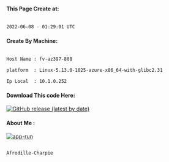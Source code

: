 
   
#### This Page Create at:

```bash

2022-06-08 - 01:29:01 UTC

```

#### Create By Machine:

```bash

Host Name : fv-az397-808

platform  : Linux-5.13.0-1025-azure-x86_64-with-glibc2.31

Ip Local  : 10.1.0.252

```
#### Download This code Here:

[![GitHub release (latest by date)](https://img.shields.io/github/v/release/Afrodille-Charpie/App-Run-1?style=for-the-badge&label=Download)](https://github.com/Afrodille-Charpie/App-Run-1/releases) 

</p> 

#### About Me :

[![app-run](https://github.com/Afrodille-Charpie/App-Run-1/actions/workflows/app-run.yml/badge.svg)](https://github.com/Afrodille-Charpie/App-Run-1/actions/workflows/app-run.yml)

```bash

Afrodille-Charpie

```

